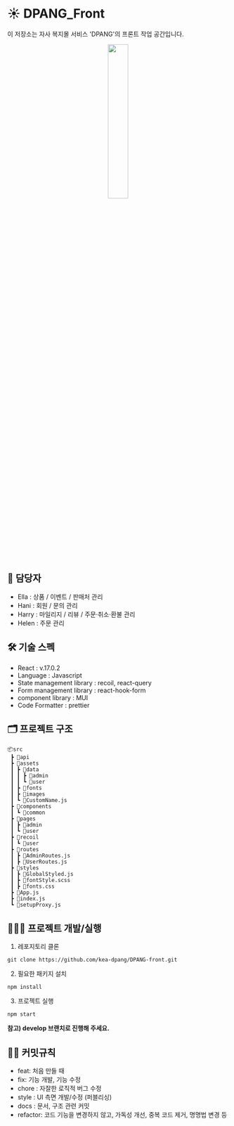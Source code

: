 # ☀ DPANG_Front
이 저장소는 자사 복지몰 서비스 'DPANG'의 프론트 작업 공간입니다.
<p align="center"><img src="https://github.com/yougi8/CodingTestStudy/assets/51251702/bbe577a1-f6ae-4dc6-a304-6527e42b2823" height="30%" width="30%"></p>

## 🐥 담당자
- Ella : 상품 / 이벤트 / 판매처 관리
- Hani : 회원 / 문의 관리
- Harry : 마일리지 / 리뷰 / 주문·취소·환불 관리
- Helen : 주문 관리

## 🛠️ 기술 스펙
- React : v.17.0.2
- Language : Javascript
- State management library : recoil, react-query
- Form management library : react-hook-form
- component library : MUI
- Code Formatter : prettier

## 🗂️ 프로젝트 구조

```text
📦src
 ┣ 📂api
 ┣ 📂assets
 ┃ ┣ 📂data
 ┃ ┃ ┣ 📂admin
 ┃ ┃ ┗ 📂user
 ┃ ┣ 📂fonts
 ┃ ┣ 📂images
 ┃ ┗ 📜CustomName.js
 ┣ 📂components
 ┃ ┗ 📂common
 ┣ 📂pages
 ┃ ┣ 📂admin
 ┃ ┗ 📂user
 ┣ 📂recoil
 ┃ ┗ 📂user
 ┣ 📂routes
 ┃ ┣ 📜AdminRoutes.js
 ┃ ┣ 📜UserRoutes.js
 ┣ 📂styles
 ┃ ┣ 📜GlobalStyled.js
 ┃ ┣ 📜fontStyle.scss
 ┃ ┣ 📜fonts.css
 ┣ 📜App.js
 ┣ 📜index.js
 ┗ 📜setupProxy.js
```

## 🏃🏻‍♀️ 프로젝트 개발/실행
1. 레포지토리 클론
```
git clone https://github.com/kea-dpang/DPANG-front.git
```

2. 필요한 패키지 설치
```
npm install
```

3. 프로젝트 실행
```
npm start
```

**참고) develop 브랜치로 진행해 주세요.**


## 🤙🏻 커밋규칙
- feat: 처음 만들 때
- fix: 기능 개발, 기능 수정
- chore : 자잘한 로직적 버그 수정
- style : UI 측면 개발/수정 (퍼블리싱)
- docs : 문서, 구조 관련 커밋
- refactor: 코드 기능을 변경하지 않고, 가독성 개선, 중복 코드 제거, 명명법 변경 등
